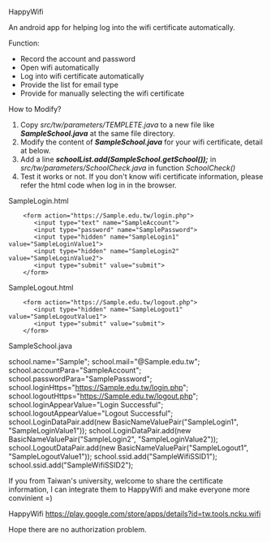 HappyWifi

An android app for helping log into the wifi certificate automatically.
 
Function:

- Record the account and password
- Open wifi automatically
- Log into wifi certificate automatically
- Provide the list for email type
- Provide for manually selecting the wifi certificate


How to Modify?  
 1. Copy *src/tw/parameters/TEMPLETE.java* to a new file like ***SampleSchool.java*** at the same file directory.
 2. Modify the content of ***SampleSchool.java*** for your wifi certificate, detail at below.
 3. Add a line ***schoolList.add(SampleSchool.getSchool());*** in *src/tw/parameters/SchoolCheck.java* in function *SchoolCheck()*
 4. Test it works or not.
   If you don't know wifi certificate information, please refer the html code when log in in the browser.

SampleLogin.html
```
	<form action="https://Sample.edu.tw/login.php">
	   <input type="text" name="SampleAccount">
	   <input type="password" name="SamplePassword">
	   <input type="hidden" name="SampleLogin1" value="SampleLoginValue1">
	   <input type="hidden" name="SampleLogin2" value="SampleLoginValue2">
	   <input type="submit" value="submit">
	</form>
```

SampleLogout.html
```
	<form action="https://Sample.edu.tw/logout.php">
	   <input type="hidden" name="SampleLogout1" value="SampleLogoutValue1">
	   <input type="submit" value="submit">
	</form>
```


SampleSchool.java

   school.name="Sample";
   school.mail="@Sample.edu.tw";
   school.accountPara="SampleAccount";
   school.passwordPara="SamplePassword";
   school.loginHttps="https://Sample.edu.tw/login.php";
   school.logoutHttps="https://Sample.edu.tw/logout.php";
   school.loginAppearValue="Login Successful";
   school.logoutAppearValue="Logout Successful";
   school.LoginDataPair.add(new BasicNameValuePair("SampleLogin1", "SampleLoginValue1"));
   school.LoginDataPair.add(new BasicNameValuePair("SampleLogin2", "SampleLoginValue2"));
   school.LogoutDataPair.add(new BasicNameValuePair("SampleLogout1", "SampleLogoutValue1"));
   school.ssid.add("SampleWifiSSID1");
   school.ssid.add("SampleWifiSSID2");

If you from Taiwan's university,
welcome to share the certificate information, I can integrate them to HappyWifi and make everyone more convinient =)

HappyWifi
https://play.google.com/store/apps/details?id=tw.tools.ncku.wifi


Hope there are no authorization problem.
